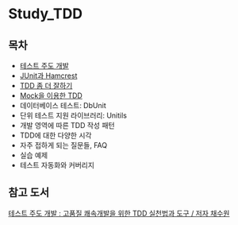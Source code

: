 # Study_TDD

## 목차

- [테스트 주도 개발](./docs/%ED%85%8C%EC%8A%A4%ED%8A%B8%20%EC%A3%BC%EB%8F%84%20%EA%B0%9C%EB%B0%9C.md)
- [JUnit과 Hamcrest](./docs/JUnit%EA%B3%BC%20Hamcrest.md)
- [TDD 좀 더 잘하기](./docs/TDD%20%EC%A2%80%20%EB%8D%94%20%EC%9E%98%ED%95%98%EA%B8%B0.md)
- [Mock을 이용한 TDD](./docs/Mock%EC%9D%84%20%EC%9D%B4%EC%9A%A9%ED%95%9C%20TDD.md)
- 데이터베이스 테스트: DbUnit
- 단위 테스트 지원 라이브러리: Unitils
- 개발 영역에 따른 TDD 작성 패턴
- TDD에 대한 다양한 시각
- 자주 접하게 되는 질문들, FAQ
- 실습 예제
- 테스트 자동화와 커버리지



## 참고 도서

[테스트 주도 개발 : 고품질 쾌속개발을 위한 TDD 실천법과 도구 / 저자 채수원](https://www.hanbit.co.kr/store/books/look.php?p_code=B3818551654)